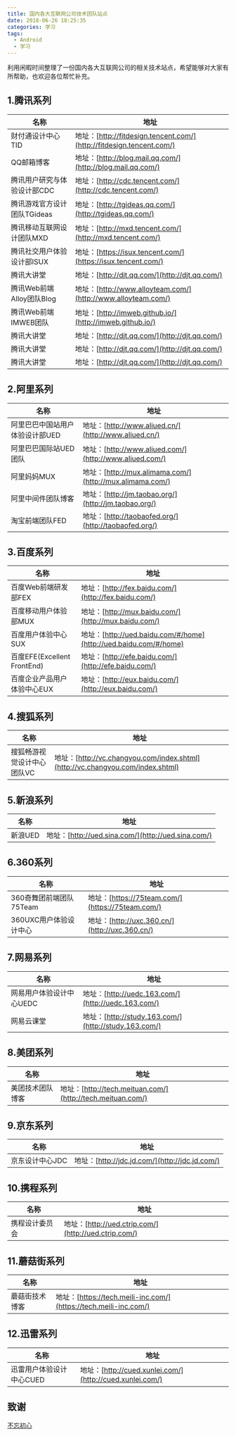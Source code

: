 ```yaml
---
title: 国内各大互联网公司技术团队站点
date: 2018-06-26 18:25:35
categories: 学习
tags:
  - Android
  - 学习
---
```


利用闲暇时间整理了一份国内各大互联网公司的相关技术站点，希望能够对大家有所帮助，也欢迎各位帮忙补充。

## 1.腾讯系列 ##
| 名称 |地址|
| --------------------------- | -------------------------------------------------------------------- |
| 财付通设计中心TID           | 地址：[http://fitdesign.tencent.com/](http://fitdesign.tencent.com/) |
| QQ邮箱博客                  | 地址：[http://blog.mail.qq.com/](http://blog.mail.qq.com/)           |
| 腾讯用户研究与体验设计部CDC | 地址：[http://cdc.tencent.com/](http://cdc.tencent.com/)             |
| 腾讯游戏官方设计团队TGideas | 地址：[http://tgideas.qq.com/](http://tgideas.qq.com/)               |
| 腾讯移动互联网设计团队MXD   | 地址：[http://mxd.tencent.com/](http://mxd.tencent.com/)             |
| 腾讯社交用户体验设计部ISUX  | 地址：[https://isux.tencent.com/](https://isux.tencent.com/)         |
| 腾讯大讲堂                  | 地址：[http://djt.qq.com/](http://djt.qq.com/)                       |
| 腾讯Web前端Alloy团队Blog    | 地址：[http://www.alloyteam.com/](http://www.alloyteam.com/)         |
| 腾讯Web前端IMWEB团队        | 地址：[http://imweb.github.io/](http://imweb.github.io/)             |
| 腾讯大讲堂                  | 地址：[http://djt.qq.com/](http://djt.qq.com/)                       |
| 腾讯大讲堂                  | 地址：[http://djt.qq.com/](http://djt.qq.com/)                       |
| 腾讯大讲堂                  | 地址：[http://djt.qq.com/](http://djt.qq.com/)                       |

## 2.阿里系列 ##
| 名称 |地址|
| ------------------------------- | -------------------------------------------------------- |
| 阿里巴巴中国站用户体验设计部UED | 地址：[http://www.aliued.cn/](http://www.aliued.cn/)     |
| 阿里巴巴国际站UED团队           | 地址：[http://www.aliued.com/](http://www.aliued.com/)   |
| 阿里妈妈MUX                     | 地址：[http://mux.alimama.com/](http://mux.alimama.com/) |
| 阿里中间件团队博客              | 地址：[http://jm.taobao.org/](http://jm.taobao.org/)     |
| 淘宝前端团队FED                 | 地址：[http://taobaofed.org/](http://taobaofed.org/)     |

## 3.百度系列 ##
| 名称 |地址|
| --------------------------- | ---------------------------------------------------------------- |
| 百度Web前端研发部FEX        | 地址：[http://fex.baidu.com/](http://fex.baidu.com/)             |
| 百度移动用户体验部MUX       | 地址：[http://mux.baidu.com/](http://mux.baidu.com/)             |
| 百度用户体验中心SUX         | 地址：[http://ued.baidu.com/#/home](http://ued.baidu.com/#/home) |
| 百度EFE(Excellent FrontEnd) | 地址：[http://efe.baidu.com/](http://efe.baidu.com/)             |
| 百度企业产品用户体验中心EUX | 地址：[http://eux.baidu.com/](http://eux.baidu.com/)             |

## 4.搜狐系列 ##
| 名称 |地址|
| -------------------------- | ------------------------------------------------------------------------------- |
| 搜狐畅游视觉设计中心团队VC | 地址：[http://vc.changyou.com/index.shtml](http://vc.changyou.com/index.shtml)  |

## 5.新浪系列 ##
| 名称 |地址|
| ------- | -------------------------------------------------- |
| 新浪UED | 地址：[http://ued.sina.com/](http://ued.sina.com/) |

## 6.360系列 ##
| 名称 |地址|
| ----------------------- | ------------------------------------------------ |
| 360奇舞团前端团队75Team | 地址：[https://75team.com/](https://75team.com/) |
| 360UXC用户体验设计中心  | 地址：[http://uxc.360.cn/](http://uxc.360.cn/)   |

## 7.网易系列 ##
| 名称 |地址|
| ------------------------ | ---------------------------------------------------- |
| 网易用户体验设计中心UEDC | 地址：[http://uedc.163.com/](http://uedc.163.com/)   |
| 网易云课堂               | 地址：[http://study.163.com/](http://study.163.com/) |

## 8.美团系列 ##
| 名称 |地址|
| ---------------- | ---------------------------------------------------------- |
| 美团技术团队博客 | 地址：[http://tech.meituan.com/](http://tech.meituan.com/) |

## 9.京东系列 ##
| 名称 |地址|
| --------------- | ---------------------------------------------- |
| 京东设计中心JDC | 地址：[http://jdc.jd.com/](http://jdc.jd.com/) |

## 10.携程系列 ##
| 名称 |地址|
| -------------- | ---------------------------------------------------- |
| 携程设计委员会 | 地址：[http://ued.ctrip.com/](http://ued.ctrip.com/) |

## 11.蘑菇街系列 ##
| 名称 |地址|
| -------------- | ---------------------------------------------------------------- |
| 蘑菇街技术博客 | 地址：[https://tech.meili-inc.com/](https://tech.meili-inc.com/) |

## 12.迅雷系列 ##
| 名称 |地址|
| ------------------------ | -------------------------------------------------------- |
| 迅雷用户体验设计中心CUED | 地址：[http://cued.xunlei.com/](http://cued.xunlei.com/) |

## 致谢 ##
[不忘初心](https://www.cnblogs.com/IT-Bear/p/5566506.html)

